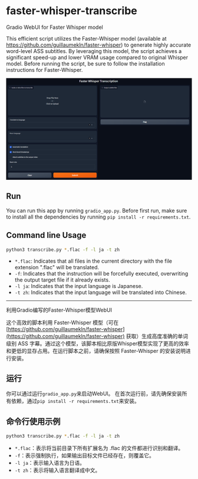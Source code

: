 # faster-whisper-transcribe
Gradio WebUI for Faster Whisper model

This efficient script utilizes the Faster-Whisper model (available at https://github.com/guillaumekln/faster-whisper) to generate highly accurate word-level ASS subtitles. By leveraging this model, the script achieves a significant speed-up and lower VRAM usage compared to original Whisper model. Before running the script, be sure to follow the installation instructions for Faster-Whisper.

![ui](ui.png)

## Run

You can run this app by running `gradio_app.py`.
Before first run, make sure to install all the dependencies by running `pip install -r requirements.txt`.

## Command line Usage

```bash
python3 transcribe.py *.flac -f -l ja -t zh
```

* `*.flac`: Indicates that all files in the current directory with the file extension ".flac" will be translated.
* `-f`: Indicates that the instruction will be forcefully executed, overwriting the output target file if it already exists.
* `-l ja`: Indicates that the input language is Japanese.
* `-t zh`: Indicates that the input language will be translated into Chinese.

-----

利用Gradio编写的Faster-Whisper模型WebUI

这个高效的脚本利用 Faster-Whisper 模型（可在 [https://github.com/guillaumekln/faster-whisper](https://github.com/guillaumekln/faster-whisper)  获取）生成高度准确的单词级别 ASS 字幕。通过这个模型，该脚本相比原版Whisper模型实现了更高的效率和更低的显存占用。在运行脚本之前，请确保按照 Faster-Whisper 的安装说明进行安装。

## 运行

你可以通过运行`gradio_app.py`来启动WebUI。
在首次运行前，请先确保安装所有依赖，通过`pip install -r requirements.txt`来安装。

## 命令行使用示例

```bash
python3 transcribe.py *.flac -f -l ja -t zh
```

 
- `*.flac`：表示将当前目录下所有扩展名为 .flac 的文件都进行识别和翻译。 
- `-f`：表示强制执行，如果输出目标文件已经存在，则覆盖它。 
- `-l ja`：表示输入语言为日语。 
- `-t zh`：表示将输入语言翻译成中文。
